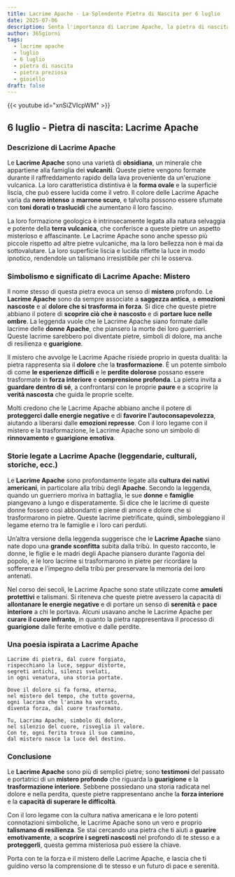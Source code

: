 ```yaml
---
title: Lacrime Apache - La Splendente Pietra di Nascita per 6 luglio
date: 2025-07-06
description: Senta l'importanza di Lacrime Apache, la pietra di nascita di 6 luglio che simboleggia Mistero. Lasci che la sua bellezza e il suo significato illuminino la sua giornata.
author: 365giorni
tags:
  - lacrime apache
  - luglio
  - 6 luglio
  - pietra di nascita
  - pietra preziosa
  - gioiello
draft: false
---
```


{{< youtube id="xnSiZVIcpWM" >}}

## 6 luglio - Pietra di nascita: Lacrime Apache

### Descrizione di Lacrime Apache

Le **Lacrime Apache** sono una varietà di **obsidiana**, un minerale che appartiene alla famiglia dei **vulcaniti**. Queste pietre vengono formate durante il raffreddamento rapido della lava proveniente da un'eruzione vulcanica. La loro caratteristica distintiva è la **forma ovale** e la superficie liscia, che può essere lucida come il vetro. Il colore delle Lacrime Apache varia da **nero intenso** a **marrone scuro**, e talvolta possono essere sfumate con **toni dorati o traslucidi** che aumentano il loro fascino.

La loro formazione geologica è intrinsecamente legata alla natura selvaggia e potente della **terra vulcanica**, che conferisce a queste pietre un aspetto misterioso e affascinante. Le Lacrime Apache sono anche spesso più piccole rispetto ad altre pietre vulcaniche, ma la loro bellezza non è mai da sottovalutare. La loro superficie liscia e lucida riflette la luce in modo ipnotico, rendendole un talismano irresistibile per chi le osserva.

### Simbolismo e significato di Lacrime Apache: Mistero

Il nome stesso di questa pietra evoca un senso di **mistero** profondo. Le **Lacrime Apache** sono da sempre associate a **saggezza antica**, a **emozioni nascoste** e al **dolore che si trasforma in forza**. Si dice che queste pietre abbiano il potere di **scoprire ciò che è nascosto** e di **portare luce nelle ombre**. La leggenda vuole che le Lacrime Apache siano formate dalle lacrime delle **donne Apache**, che piansero la morte dei loro guerrieri. Queste lacrime sarebbero poi diventate pietre, simboli di dolore, ma anche di resilienza e **guarigione**.

Il mistero che avvolge le Lacrime Apache risiede proprio in questa dualità: la pietra rappresenta sia il **dolore** che la **trasformazione**. È un potente simbolo di come **le esperienze difficili** e le **perdite dolorose** possano essere trasformate in **forza interiore** e **comprensione profonda**. La pietra invita a **guardare dentro di sé**, a confrontarsi con le proprie **paure** e a scoprire la **verità nascosta** che guida le proprie scelte.

Molti credono che le Lacrime Apache abbiano anche il potere di **proteggerci dalle energie negative** e di **favorire l'autoconsapevolezza**, aiutando a liberarsi dalle **emozioni represse**. Con il loro legame con il mistero e la trasformazione, le Lacrime Apache sono un simbolo di **rinnovamento** e **guarigione emotiva**.

### Storie legate a Lacrime Apache (leggendarie, culturali, storiche, ecc.)

Le **Lacrime Apache** sono profondamente legate alla **cultura dei nativi americani**, in particolare alla tribù degli **Apache**. Secondo la leggenda, quando un guerriero moriva in battaglia, le sue **donne** e **famiglie** piangevano a lungo e disperatamente. Si dice che le lacrime di queste donne fossero così abbondanti e piene di amore e dolore che si trasformarono in pietre. Queste lacrime pietrificate, quindi, simboleggiano il legame eterno tra le famiglie e i loro cari perduti.

Un’altra versione della leggenda suggerisce che le **Lacrime Apache** siano nate dopo una **grande sconfitta** subita dalla tribù. In questo racconto, le donne, le figlie e le madri degli Apache piansero durante l’agonia del popolo, e le loro lacrime si trasformarono in pietre per ricordare la sofferenza e l’impegno della tribù per preservare la memoria dei loro antenati.

Nel corso dei secoli, le Lacrime Apache sono state utilizzate come **amuleti protettivi** e talismani. Si riteneva che queste pietre avessero la capacità di **allontanare le energie negative** e di portare un senso di **serenità** e **pace interiore** a chi le portava. Alcuni usavano anche le Lacrime Apache per **curare il cuore infranto**, in quanto la pietra rappresentava il processo di **guarigione** dalle ferite emotive e dalle perdite.

### Una poesia ispirata a Lacrime Apache

```
Lacrime di pietra, dal cuore forgiato,
rispecchiano la luce, seppur distorte,
segreti antichi, silenzi svelati,
in ogni venatura, una storia portate.

Dove il dolore si fa forma, eterna,
nel mistero del tempo, che tutto governa,
ogni lacrima che l'anima ha versato,
diventa forza, dal cuore trasformato.

Tu, Lacrima Apache, simbolo di dolore,
nel silenzio del cuore, risveglia il valore.
Con te, ogni ferita trova il suo cammino,
dal mistero nasce la luce del destino.
```

### Conclusione

Le **Lacrime Apache** sono più di semplici pietre; sono **testimoni** del passato e portatrici di un **mistero profondo** che riguarda la **guarigione** e la **trasformazione interiore**. Sebbene possiedano una storia radicata nel dolore e nella perdita, queste pietre rappresentano anche la **forza interiore** e la **capacità di superare le difficoltà**.

Con il loro legame con la cultura nativa americana e le loro potenti connotazioni simboliche, le Lacrime Apache sono un vero e proprio **talismano di resilienza**. Se stai cercando una pietra che ti aiuti a **guarire emotivamente**, a **scoprire i segreti nascosti** nel profondo di te stesso e a **proteggerli**, questa gemma misteriosa può essere la chiave.

Porta con te la forza e il mistero delle Lacrime Apache, e lascia che ti guidino verso la comprensione di te stesso e un futuro di pace e serenità.